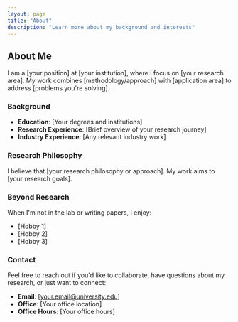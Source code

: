 ```yaml
---
layout: page
title: "About"
description: "Learn more about my background and interests"
---
```


## About Me

I am a [your position] at [your institution], where I focus on [your research area]. My work combines [methodology/approach] with [application area] to address [problems you're solving].

### Background

- **Education**: [Your degrees and institutions]
- **Research Experience**: [Brief overview of your research journey]
- **Industry Experience**: [Any relevant industry work]

### Research Philosophy

I believe that [your research philosophy or approach]. My work aims to [your research goals].

### Beyond Research

When I'm not in the lab or writing papers, I enjoy:
- [Hobby 1]
- [Hobby 2]
- [Hobby 3]

### Contact

Feel free to reach out if you'd like to collaborate, have questions about my research, or just want to connect:

- **Email**: [your.email@university.edu]
- **Office**: [Your office location]
- **Office Hours**: [Your office hours]
